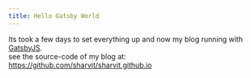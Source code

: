 ```yaml
---
title: Hello Gatsby World
---
```


Its took a few days to set everything up and now my blog running with [GatsbyJS].  
see the source-code of my blog at: https://github.com/sharvit/sharvit.github.io

[GatsbyJS]: (https://www.gatsbyjs.org/)
